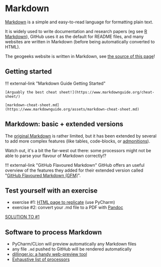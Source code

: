 
# Markdown

[Markdown](https://www.markdownguide.org/) is a simple and easy-to-read language for formatting plain text.

It is widely used to write documentation and research papers (eg see [R Markdown](https://rmarkdown.rstudio.com/)), GitHub uses it as the default for README files, and many websites are written in Markdown (before being automatically converted to HTML).

The geogeeks website is written in Markdown, see [the source of this page](https://github.com/tudelft3d/geogeeks/edit/main/docs/writing/markdown.md)!


## Getting started

!!! external-link "Markdown Guide Getting Started"
    
    [Arguably the best cheat sheet!](https://www.markdownguide.org/cheat-sheet/)

    [markdown-cheat-sheet.md](https://www.markdownguide.org/assets/markdown-cheat-sheet.md)    


## Markdown: basic + extended versions

The [original Markdown](https://daringfireball.net/projects/markdown/) is rather limited, but it has been extended by several to add more complex features (like tables,  code-blocks, or [admonitions](https://squidfunk.github.io/mkdocs-material/reference/admonitions/)).

Watch out, it's a bit the far-west out there: some processors might not be able to parse your flavour of Markdown correctly!?

!!! external-link "GitHub Flavoured Markdown"
    GitHub offers an useful overview of the features they added for their extended version called "[GitHub Flavoured Markdown (GFM)](https://docs.github.com/en/get-started/writing-on-github/working-with-advanced-formatting)".


## Test yourself with an exercise

- exercise #1: [HTML page to replicate](./files/md_result.html) (use PyCharm)
- exercise #2: convert your .md file to a PDF with [Pandoc](https://pandoc.org/) 

[SOLUTION TO #1](./files/md_result.md.txt) 



## Software to process Markdown

  - PyCharm/CLion will preview automatically any Markdown files
  - any file `.md` pushed to GitHub will be rendered automatically
  - [dillinger.io: a handy web-preview tool](https://dillinger.io/)
  - [Exhaustive list of processors](https://github.com/markdown/markdown.github.com/wiki/Implementations)

